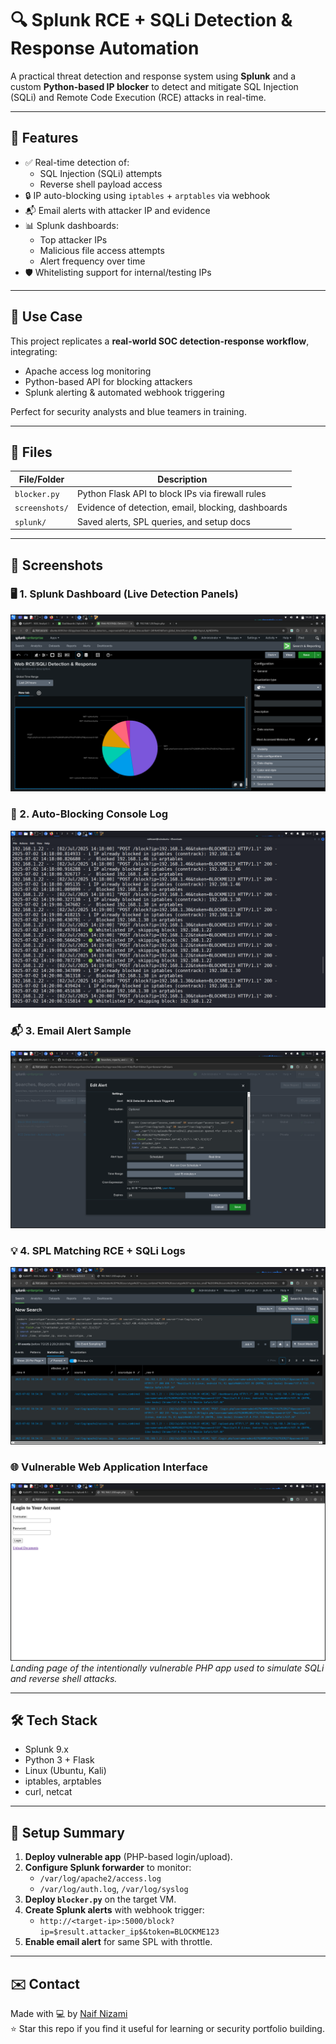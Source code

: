 # 🔍 Splunk RCE + SQLi Detection & Response Automation

A practical threat detection and response system using **Splunk** and a custom **Python-based IP blocker** to detect and mitigate SQL Injection (SQLi) and Remote Code Execution (RCE) attacks in real-time.

---

## 🚀 Features

- ✅ Real-time detection of:
  - SQL Injection (SQLi) attempts
  - Reverse shell payload access
- 🔒 IP auto-blocking using `iptables` + `arptables` via webhook
- 📬 Email alerts with attacker IP and evidence
- 📊 Splunk dashboards:
  - Top attacker IPs
  - Malicious file access attempts
  - Alert frequency over time
- 🛡️ Whitelisting support for internal/testing IPs

---

## 🧠 Use Case

This project replicates a **real-world SOC detection-response workflow**, integrating:

- Apache access log monitoring
- Python-based API for blocking attackers
- Splunk alerting & automated webhook triggering

Perfect for security analysts and blue teamers in training.

---

## 📂 Files

| File/Folder        | Description                                        |
|--------------------|----------------------------------------------------|
| `blocker.py`       | Python Flask API to block IPs via firewall rules  |
| `screenshots/`     | Evidence of detection, email, blocking, dashboards|
| `splunk/`          | Saved alerts, SPL queries, and setup docs         |

---

## 📸 Screenshots

### 🖥️ 1. Splunk Dashboard (Live Detection Panels)
![Dashboard](screenshots/Dashboard-2.png)

### 🚫 2. Auto-Blocking Console Log
![Blocker Console](screenshots/Blocker_Console.png)

### 📬 3. Email Alert Sample
![Email Alert](screenshots/Email_Alert.png)

### 💡 4. SPL Matching RCE + SQLi Logs
![SPL Result](screenshots/SPL.png)

### 🌐 Vulnerable Web Application Interface
![Web Interface](screenshots/Vulnerable_Website.png)  
*Landing page of the intentionally vulnerable PHP app used to simulate SQLi and reverse shell attacks.*

---

## 🛠️ Tech Stack

- Splunk 9.x
- Python 3 + Flask
- Linux (Ubuntu, Kali)
- iptables, arptables
- curl, netcat

---

## 📝 Setup Summary

1. **Deploy vulnerable app** (PHP-based login/upload).
2. **Configure Splunk forwarder** to monitor:
   - `/var/log/apache2/access.log`
   - `/var/log/auth.log`, `/var/log/syslog`
3. **Deploy `blocker.py`** on the target VM.
4. **Create Splunk alerts** with webhook trigger:
   - `http://<target-ip>:5000/block?ip=$result.attacker_ip$&token=BLOCKME123`
5. **Enable email alert** for same SPL with throttle.

---

## ✉️ Contact

Made with 💻 by [Naif Nizami](https://github.com/Naifnizami)  
⭐ Star this repo if you find it useful for learning or security portfolio building.
